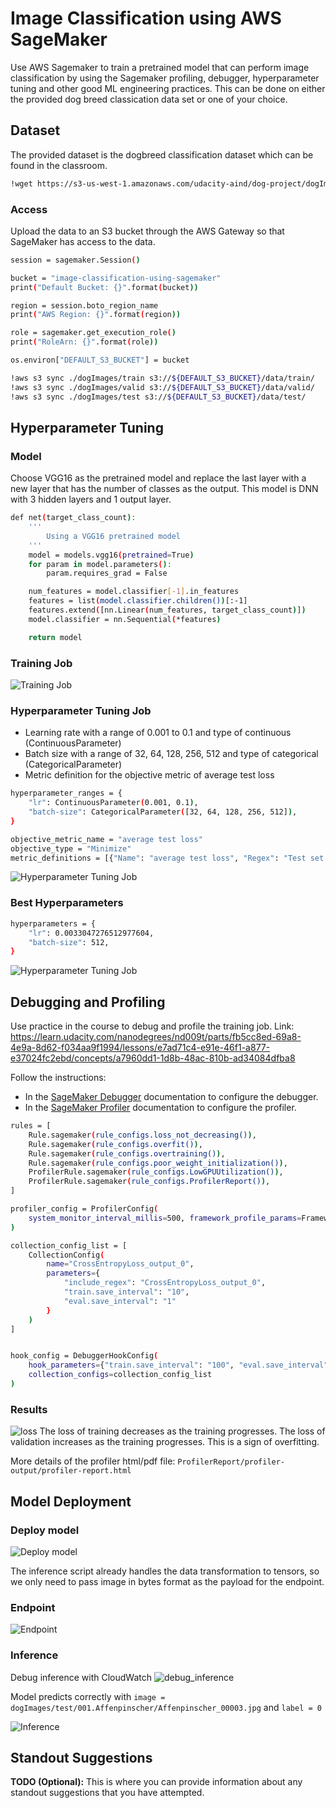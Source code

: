 # Image Classification using AWS SageMaker

Use AWS Sagemaker to train a pretrained model that can perform image classification by using the Sagemaker profiling, debugger, hyperparameter tuning and other good ML engineering practices. This can be done on either the provided dog breed classication data set or one of your choice.

## Dataset
The provided dataset is the dogbreed classification dataset which can be found in the classroom.
```bash
!wget https://s3-us-west-1.amazonaws.com/udacity-aind/dog-project/dogImages.zip
```

### Access
Upload the data to an S3 bucket through the AWS Gateway so that SageMaker has access to the data.
```bash
session = sagemaker.Session()

bucket = "image-classification-using-sagemaker"
print("Default Bucket: {}".format(bucket))

region = session.boto_region_name
print("AWS Region: {}".format(region))

role = sagemaker.get_execution_role()
print("RoleArn: {}".format(role))

os.environ["DEFAULT_S3_BUCKET"] = bucket

!aws s3 sync ./dogImages/train s3://${DEFAULT_S3_BUCKET}/data/train/
!aws s3 sync ./dogImages/valid s3://${DEFAULT_S3_BUCKET}/data/valid/
!aws s3 sync ./dogImages/test s3://${DEFAULT_S3_BUCKET}/data/test/
```

## Hyperparameter Tuning

### Model
Choose VGG16 as the pretrained model and replace the last layer with a new layer that has the number of classes as the output. This model is DNN with 3 hidden layers and 1 output layer.

```bash
def net(target_class_count):
    '''
        Using a VGG16 pretrained model
    '''
    model = models.vgg16(pretrained=True)
    for param in model.parameters():
        param.requires_grad = False

    num_features = model.classifier[-1].in_features
    features = list(model.classifier.children())[:-1]
    features.extend([nn.Linear(num_features, target_class_count)])
    model.classifier = nn.Sequential(*features)

    return model
```

### Training Job
![Training Job](./images/training_job.png)

### Hyperparameter Tuning Job
- Learning rate with a range of 0.001 to 0.1 and type of continuous (ContinuousParameter)
- Batch size with a range of 32, 64, 128, 256, 512 and type of categorical (CategoricalParameter)
- Metric definition for the objective metric of average test loss

```bash
hyperparameter_ranges = {
    "lr": ContinuousParameter(0.001, 0.1),
    "batch-size": CategoricalParameter([32, 64, 128, 256, 512]),
}

objective_metric_name = "average test loss"
objective_type = "Minimize"
metric_definitions = [{"Name": "average test loss", "Regex": "Test set: Average loss: ([0-9\\.]+)"}]
```
![Hyperparameter Tuning Job](./images/hp_tuning_job.png)

### Best Hyperparameters
```bash
hyperparameters = {
    "lr": 0.0033047276512977604,
    "batch-size": 512,
}
```
![Hyperparameter Tuning Job](./images/best_training_job.png)

## Debugging and Profiling
Use practice in the course to debug and profile the training job.
Link: https://learn.udacity.com/nanodegrees/nd009t/parts/fb5cc8ed-69a8-4e9a-8d62-f034aa9f1994/lessons/e7ad71c4-e91e-46f1-a877-e37024fc2ebd/concepts/a7960dd1-1d8b-48ac-810b-ad34084dfba8

Follow the instructions:
- In the [SageMaker Debugger](https://sagemaker.readthedocs.io/en/stable/api/training/debugger.html) documentation to configure the debugger.
- In the [SageMaker Profiler](https://sagemaker.readthedocs.io/en/stable/api/training/profiler.html) documentation to configure the profiler.

```bash
rules = [
    Rule.sagemaker(rule_configs.loss_not_decreasing()),
    Rule.sagemaker(rule_configs.overfit()),
    Rule.sagemaker(rule_configs.overtraining()),
    Rule.sagemaker(rule_configs.poor_weight_initialization()),
    ProfilerRule.sagemaker(rule_configs.LowGPUUtilization()),
    ProfilerRule.sagemaker(rule_configs.ProfilerReport()),
]

profiler_config = ProfilerConfig(
    system_monitor_interval_millis=500, framework_profile_params=FrameworkProfile(num_steps=10)
)

collection_config_list = [
    CollectionConfig(
        name="CrossEntropyLoss_output_0",
        parameters={
            "include_regex": "CrossEntropyLoss_output_0",
            "train.save_interval": "10",
            "eval.save_interval": "1"
        }
    )
]


hook_config = DebuggerHookConfig(
    hook_parameters={"train.save_interval": "100", "eval.save_interval": "10"},
    collection_configs=collection_config_list
)
```

### Results
![loss](./images/loss.png)
The loss of training decreases as the training progresses. The loss of validation increases as the training progresses. This is a sign of overfitting.

More details of the profiler html/pdf file: `ProfilerReport/profiler-output/profiler-report.html`


## Model Deployment
### Deploy model
![Deploy model](./images/deploy_model.png)

The inference script already handles the data transformation to tensors, so we only need to pass image in bytes format as the payload for the endpoint.

### Endpoint
![Endpoint](./images/endpoint.png)

### Inference
Debug inference with CloudWatch
![debug_inference](./images/debug_inference.png)

Model predicts correctly with `image = dogImages/test/001.Affenpinscher/Affenpinscher_00003.jpg` and `label = 0`

![Inference](./images/inference.png)

## Standout Suggestions
**TODO (Optional):** This is where you can provide information about any standout suggestions that you have attempted.
